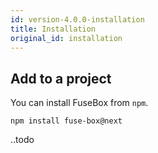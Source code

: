 ```yaml
---
id: version-4.0.0-installation
title: Installation
original_id: installation
---
```


## Add to a project

You can install FuseBox from `npm`.

```
npm install fuse-box@next
```

..todo
